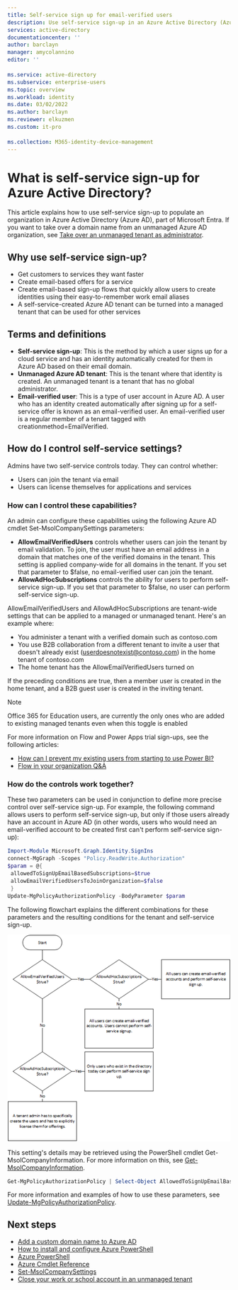 ```yaml
---
title: Self-service sign up for email-verified users
description: Use self-service sign-up in an Azure Active Directory (Azure AD) organization
services: active-directory
documentationcenter: ''
author: barclayn
manager: amycolannino
editor: ''

ms.service: active-directory
ms.subservice: enterprise-users
ms.topic: overview
ms.workload: identity
ms.date: 03/02/2022
ms.author: barclayn
ms.reviewer: elkuzmen
ms.custom: it-pro

ms.collection: M365-identity-device-management
---
```

# What is self-service sign-up for Azure Active Directory?

This article explains how to use self-service sign-up to populate an organization in Azure Active Directory (Azure AD), part of Microsoft Entra. If you want to take over a domain name from an unmanaged Azure AD organization, see [Take over an unmanaged tenant as administrator](domains-admin-takeover.md).

## Why use self-service sign-up?

* Get customers to services they want faster
* Create email-based offers for a service
* Create email-based sign-up flows that quickly allow users to create identities using their easy-to-remember work email aliases
* A self-service-created Azure AD tenant can be turned into a managed tenant that can be used for other services

## Terms and definitions

* **Self-service sign-up**: This is the method by which a user signs up for a cloud service and has an identity automatically created for them in Azure AD based on their email domain.
* **Unmanaged Azure AD tenant**: This is the tenant where that identity is created. An unmanaged tenant is a tenant that has no global administrator.
* **Email-verified user**: This is a type of user account in Azure AD. A user who has an identity created automatically after signing up for a self-service offer is known as an email-verified user. An email-verified user is a regular member of a tenant tagged with creationmethod=EmailVerified.

## How do I control self-service settings?

Admins have two self-service controls today. They can control whether:

* Users can join the tenant via email
* Users can license themselves for applications and services

### How can I control these capabilities?

An admin can configure these capabilities using the following Azure AD cmdlet Set-MsolCompanySettings parameters:

* **AllowEmailVerifiedUsers** controls whether users can join the tenant by email validation. To join, the user must have an email address in a domain that matches one of the verified domains in the tenant. This setting is applied company-wide for all domains in the tenant. If you set that parameter to $false, no email-verified user can join the tenant.
* **AllowAdHocSubscriptions** controls the ability for users to perform self-service sign-up. If you set that parameter to $false, no user can perform self-service sign-up.
  
AllowEmailVerifiedUsers and AllowAdHocSubscriptions are tenant-wide settings that can be applied to a managed or unmanaged tenant. Here's an example where:

* You administer a tenant with a verified domain such as contoso.com
* You use B2B collaboration from a different tenant to invite a user that doesn't already exist (userdoesnotexist@contoso.com) in the home tenant of contoso.com
* The home tenant has the AllowEmailVerifiedUsers turned on

If the preceding conditions are true, then a member user is created in the home tenant, and a B2B guest user is created in the inviting tenant.

>[!NOTE]
> Office 365 for Education users, are currently the only ones who are added to existing managed tenants even when this toggle is enabled

For more information on Flow and Power Apps trial sign-ups, see the following articles:

* [How can I prevent my existing users from starting to use Power BI?](https://support.office.com/article/Power-BI-in-your-Organization-d7941332-8aec-4e5e-87e8-92073ce73dc5#bkmk_preventjoining)
* [Flow in your organization Q&A](/power-automate/organization-q-and-a)

### How do the controls work together?
These two parameters can be used in conjunction to define more precise control over self-service sign-up. For example, the following command allows users to perform self-service sign-up, but only if those users already have an account in Azure AD (in other words, users who would need an email-verified account to be created first can't perform self-service sign-up):

```powershell
Import-Module Microsoft.Graph.Identity.SignIns
connect-MgGraph -Scopes "Policy.ReadWrite.Authorization"
$param = @{
 allowedToSignUpEmailBasedSubscriptions=$true
 allowEmailVerifiedUsersToJoinOrganization=$false
 }
Update-MgPolicyAuthorizationPolicy -BodyParameter $param
```

The following flowchart explains the different combinations for these parameters and the resulting conditions for the tenant and self-service sign-up.

![flowchart of self-service sign-up controls](./media/directory-self-service-signup/SelfServiceSignUpControls.png)

This setting's details may be retrieved using the PowerShell cmdlet Get-MsolCompanyInformation. For more information on this, see [Get-MsolCompanyInformation](/powershell/module/msonline/get-msolcompanyinformation).

```powershell
Get-MgPolicyAuthorizationPolicy | Select-Object AllowedToSignUpEmailBasedSubscriptions, AllowEmailVerifiedUsersToJoinOrganization
```

For more information and examples of how to use these parameters, see [Update-MgPolicyAuthorizationPolicy](https://learn.microsoft.com/en-us/powershell/module/microsoft.graph.identity.signins/update-mgpolicyauthorizationpolicy?view=graph-powershell-1.0).

## Next steps

* [Add a custom domain name to Azure AD](../fundamentals/add-custom-domain.md)
* [How to install and configure Azure PowerShell](/powershell/azure/)
* [Azure PowerShell](/powershell/azure/)
* [Azure Cmdlet Reference](/powershell/azure/get-started-azureps)
* [Set-MsolCompanySettings](/powershell/module/msonline/set-msolcompanysettings)
* [Close your work or school account in an unmanaged tenant](users-close-account.md)
